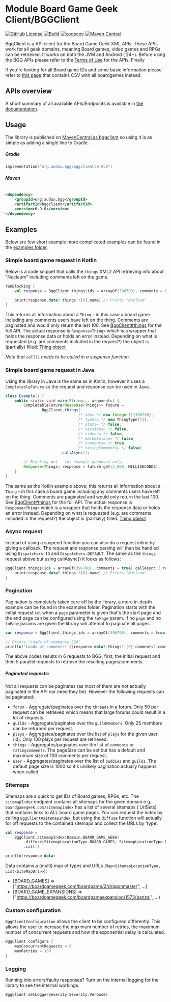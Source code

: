 # Module Board Game Geek Client/BGGClient

[![GitHub License](https://img.shields.io/badge/license-Apache%20License%202.0-blue.svg?style=flat)](http://www.apache.org/licenses/LICENSE-2.0) [![Build](https://github.com/Bram--/bggclient/actions/workflows/ci.yml/badge.svg)](https://github.com/Bram--/bggclient/actions/workflows/ci.yml) [![codecov](https://codecov.io/gh/Bram--/bggclient/graph/badge.svg?token=FJDN8I5FR1)](https://codecov.io/gh/Bram--/bggclient) [![Maven Central](https://img.shields.io/maven-central/v/org.audux.bgg/bggclient.svg)](https://central.sonatype.com/artifact/org.audux.bgg/bggclient)

BggClient is a API client for the Board Game Geek XML APIs. These APIs work for all geek domains,
meaning Board games, video games and RPGs can be retrieved. It works on both the JVM and Android (
24+). Before using the BGG APIs please refer to
the [Terms of Use](https://boardgamegeek.com/wiki/page/XML_API_Terms_of_Use#) for the APIs. Finally

If you're looking for all Board game IDs and some basic information please refer to
[this page](https://boardgamegeek.com/data_dumps/bg_ranks) that contains CSV with all boardgames
instead.

## APIs overview

A short summary of all available APIs/Endpoints is available
in [the documentation](https://bram--.github.io/bggclient/).

## Usage

The library is published
on [MavenCentral as bggclient](https://central.sonatype.com/artifact/org.audux.bgg/bggclient) so
using it is as simple as adding a single line to Gradle.

##### Gradle

```kotlin
implementation("org.audux.bgg:bggclient:0.9.0")
```

##### Maven

```xml

<dependency>
    <groupId>org.audux.bgg</groupId>
    <artifactId>bggclient</artifactId>
    <version>0.9.0</version>
</dependency>
```

## Examples

Below are few short example more complicated examples can be found in
the [examples folder](/Bram--/bggclient/tree/main/examples).

### Simple board game request in Kotlin

Below is a code snippet that calls the `things` XML2 API retrieving info about "Nucleum" including
comments left on the game.

```kotlin
runBlocking {
    val response = BggClient.things(ids = arrayOf(396790), comments = true).call()

    print(response.data?.things!![0].name) // Prints "Nucleum"
}
```

This returns all information about a `Thing` - in this case a board game including any comments
users have left on the thing. Comments are paginated and would only return the last 100.
See [BggClient#things](/Bram--/bggclient/blob/main/src/main/kotlin/org/audux/bgg/BggClient.kt#:~:text=fun%20things)
for the full API. The actual response is `Response<Thing>` which is a wrapper that holds the
response data or holds an
error instead. Depending on what is requested (e.g. are comments included in the request?) the
object is (partially)
filled: [Thing object](/Bram--/bggclient/blob/main/src/main/kotlin/org/audux/bgg/response/Things.kt)

_Note that `call()` needs to be called in a suspense function._

### Simple board game request in Java

Using the library in Java is the same as in Kotlin, however it uses a `CompletableFuture` so the
request and response can be used in Java.

```java
class Example() {
    public static void main(String... arguments) {
        CompletableFuture<Response<Things>> future =
                BggClient.things(
                                /* ids= */ new Integer[]{396790},
                                /* types= */ new ThingType[]{},
                                /* stats= */ false,
                                /* versions= */ false,
                                /* videos= */ false,
                                /* marketplace= */ false,
                                /* comments= */ true,
                                /* ratingComments= */ false)
                        .callAsync();

        // Blocking get - for example purposes only.
        Response<Things> response = future.get(2_000, MILLISECONDS);
    }
}
```

The same as the Kotlin example above; this returns all information about a `Thing` - in this case a
board game including any comments
users have left on the thing. Comments are paginated and would only return the last 100. See
[BggClient#things](/Bram--/bggclient/blob/main/src/main/kotlin/org/audux/bgg/BggClient.kt#:~:text=fun%20things)
for the full API. The actual response is `Response<Thing>` which is a wrapper that holds the
response data or holds an
error instead. Depending on what is requested (e.g. are comments included in the request?) the
object is (partially) filled:
[Thing object](/Bram--/bggclient/blob/main/src/main/kotlin/org/audux/bgg/response/Things.kt)

### Async request

Instead of using a suspend function you can also do a request inline by giving a callback. The
request and response parsing will then be handled using `Dispatchers.IO` and `Dispatchers.DEFAULT`.
The same as the `things` request above but using callAsync() it looks as follows:

```kotlin
BggClient.things(ids = arrayOf(396790), comments = true).callAsync { response ->
    print(response.data?.things!![0].name) // Prints "Nucleum"
}
```

### Pagination

Pagination is completely taken care off by the library, a more in-depth example can be found in the
examples folder. Pagination starts with the initial request i.e. when a `page` parameter is given
that's the start page and the end page can be configured using the `toPage` param. If no `page` and
no `toPage` params are given the library will attempt to paginate all pages.

```kotlin
var response = BggClient.things(ids = arrayOf(396790), comments = true).paginate().call()

// Prints "Loads of comments 524"
println("Loads of comments! ${response.data?.things!![0].comments?.comments}") 
```

The above codes results in 6 requests to BGG, first, the initial request and then 5 parallel
requests to retrieve the resulting pages/comments.

##### Paginated requests:

Not all requests can be paginates (as most of them are not actually paginated in the API nor
need they be). However the following requests can be paginated:

* `forum` - Aggregate/paginates over the `threads` in a forum. Only 50 per request can be
  retrieved which means that large forums could result in a lot of requests.
* `guilds` - Aggregate/paginates over the `guildMembers`. Only 25 members can be returned
  per request.
* `plays` - Aggregates/paginates over the list of `plays` for the given user (id). Only 100 plays
  per request are retrieved.
* `things` - Aggregates/paginates over the list of `comments` or `ratingcomments`. The pageSize can
  be set but has a default and maximum size of 100 comments per request.
* `user` - Aggregates/paginates over the list of `buddies` and `guilds`. The default page size is
  1000 so it's unlikely pagination actually happens when called.

### Sitemaps

Sitemaps are a quick to get IDs of Board games, RPGs, etc. The `sitemapIndex` endpoint contains all
sitemaps for the given domain e.g. `boardgamegeek.com/sitemapindex` has a list of several sitemaps (
UrlSets) that contains links to ALL board game pages.
You can request the index by calling `BggClient#sitemapIndex`, but using the `diffuse` function will
actually for off requests to the contained sitemaps and collect the URLs by 'type'.

```kotlin
val response =
    BggClient.sitemapIndex(Domain.BOARD_GAME_GEEK)
        .diffuse(SitemapLocationType.BOARD_GAMES, SitemapLocationType.BOARD_GAME_EXPANSIONS)
        .call()

println(response.data) 
```

Data contains a (multi) map of types and URLs (`Map<SitemapLocationType, List<SiteMapUrl>>`):

* [BOARD_GAMES] => ["https://boardgamegeek.com/boardgame/2/dragonmaster", ...]
* [BOARD_GAME_EXPANSIONS] => ["https://boardgamegeek.com/boardgameexpansion/1573/banzai", ...)

### Custom configuration

`BggClientConfiguration` allows the client to be configured differently. This allows the user to
increase the maximum number of retries, the maximum number of concurrent requests and how the
exponential delay is calculated.

```kotlin
BggClient.configure {
    maxConcurrentRequests = 5
    maxRetries = 100
}
```

### Logging

Running into errors/faulty responses? Turn on the internal logging for the library to see the
internal workings.

```kotlin
BggClient.setLoggerSeverity(Severity.Verbose)
```
